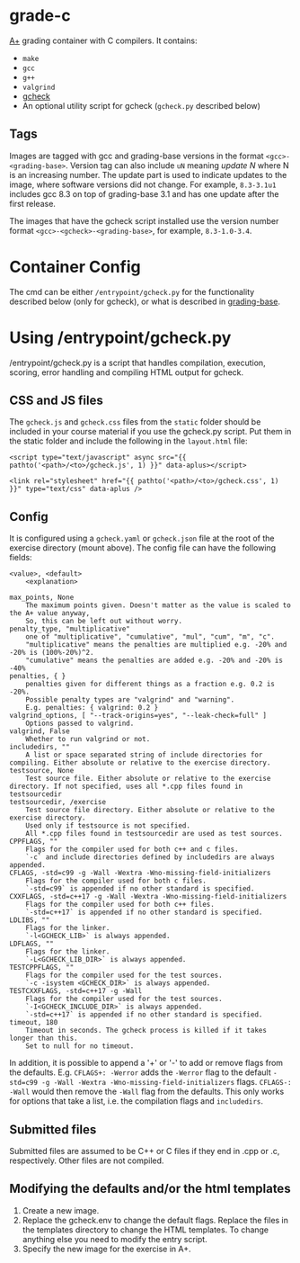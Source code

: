 # grade-c

[A+] grading container with C compilers. It contains:

* `make`
* `gcc`
* `g++`
* `valgrind`
* [gcheck]
* An optional utility script for gcheck (`gcheck.py` described below)

[gcheck]: https://github.com/lainets/gcheck
[A+]: https://github.com/apluslms/a-plus

## Tags

Images are tagged with gcc and grading-base versions in the format `<gcc>-<grading-base>`.
Version tag can also include `uN` meaning _update N_ where N is an increasing number.
The update part is used to indicate updates to the image, where software versions did not change.
For example, `8.3-3.1u1` includes gcc 8.3 on top of grading-base 3.1 and has one update after the first release.

The images that have the gcheck script installed use the version number format `<gcc>-<gcheck>-<grading-base>`,
for example, `8.3-1.0-3.4`.

# Container Config

The cmd can be either `/entrypoint/gcheck.py` for the functionality described below (only for gcheck), or what is described in [grading-base].

[grading-base]: https://github.com/apluslms/grading-base

# Using /entrypoint/gcheck.py

/entrypoint/gcheck.py is a script that handles compilation, execution, scoring, error handling and compiling HTML output for gcheck.

## CSS and JS files

The `gcheck.js` and `gcheck.css` files from the `static` folder should be included in your course material if you use the gcheck.py script. Put them in the static folder and include the following in the `layout.html` file:

```
<script type="text/javascript" async src="{{ pathto('<path>/<to>/gcheck.js', 1) }}" data-aplus></script>

<link rel="stylesheet" href="{{ pathto('<path>/<to>/gcheck.css', 1) }}" type="text/css" data-aplus />
```

## Config

It is configured using a `gcheck.yaml` or `gcheck.json` file at the root of the exercise directory (mount above).
The config file can have the following fields:

    <value>, <default>
        <explanation>

    max_points, None
        The maximum points given. Doesn't matter as the value is scaled to the A+ value anyway,
        So, this can be left out without worry.
    penalty_type, "multiplicative"
        one of "multiplicative", "cumulative", "mul", "cum", "m", "c".
        "multiplicative" means the penalties are multiplied e.g. -20% and -20% is (100%-20%)^2.
        "cumulative" means the penalties are added e.g. -20% and -20% is -40%
    penalties, { }
        penalties given for different things as a fraction e.g. 0.2 is -20%.
        Possible penalty types are "valgrind" and "warning".
        E.g. penalties: { valgrind: 0.2 }
    valgrind_options, [ "--track-origins=yes", "--leak-check=full" ]
        Options passed to valgrind.
    valgrind, False
        Whether to run valgrind or not.
    includedirs, ""
        A list or space separated string of include directories for compiling. Either absolute or relative to the exercise directory.
    testsource, None
        Test source file. Either absolute or relative to the exercise directory. If not specified, uses all *.cpp files found in testsourcedir
    testsourcedir, /exercise
        Test source file directory. Either absolute or relative to the exercise directory.
        Used only if testsource is not specified.
        All *.cpp files found in testsourcedir are used as test sources.
    CPPFLAGS, ""
        Flags for the compiler used for both c++ and c files.
        `-c` and include directories defined by includedirs are always appended.
    CFLAGS, -std=c99 -g -Wall -Wextra -Wno-missing-field-initializers
        Flags for the compiler used for both c files.
        `-std=c99` is appended if no other standard is specified.
    CXXFLAGS, -std=c++17 -g -Wall -Wextra -Wno-missing-field-initializers
        Flags for the compiler used for both c++ files.
        `-std=c++17` is appended if no other standard is specified.
    LDLIBS, ""
        Flags for the linker.
        `-l<GCHECK_LIB>` is always appended.
    LDFLAGS, ""
        Flags for the linker.
        `-L<GCHECK_LIB_DIR>` is always appended.
    TESTCPPFLAGS, ""
        Flags for the compiler used for the test sources.
        `-c -isystem <GCHECK_DIR>` is always appended.
    TESTCXXFLAGS, -std=c++17 -g -Wall
        Flags for the compiler used for the test sources.
        `-I<GCHECK_INCLUDE_DIR>` is always appended.
        `-std=c++17` is appended if no other standard is specified.
    timeout, 180
        Timeout in seconds. The gcheck process is killed if it takes longer than this.
        Set to null for no timeout.

In addition, it is possible to append a '+' or '-' to add or remove flags from the defaults. E.g. `CFLAGS+: -Werror` adds the `-Werror` flag to the default `-std=c99 -g -Wall -Wextra -Wno-missing-field-initializers` flags. `CFLAGS-: -Wall` would then remove the `-Wall` flag from the defaults. This only works for options that take a list, i.e. the compilation flags and `includedirs`.

## Submitted files

Submitted files are assumed to be C++ or C files if they end in .cpp or .c, respectively. Other files are not compiled.

## Modifying the defaults and/or the html templates

1. Create a new image.
2. Replace the gcheck.env to change the default flags. Replace the files in the templates directory to change the HTML templates. To change anything else you need to modify the entry script.
3. Specify the new image for the exercise in A+.

